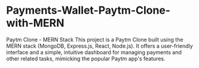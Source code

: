# Payments-Wallet-Paytm-Clone-with-MERN
Paytm Clone - MERN Stack This project is a Paytm Clone built using the MERN stack (MongoDB, Express.js, React, Node.js). It offers a user-friendly interface and a simple, intuitive dashboard for managing payments and other related tasks, mimicking the popular Paytm app's features.
